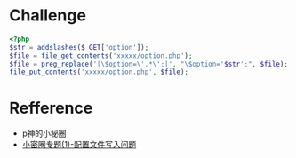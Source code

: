 # Challenge 
```php
<?php
$str = addslashes($_GET['option']);
$file = file_get_contents('xxxxx/option.php');
$file = preg_replace('|\$option=\'.*\';|', "\$option='$str';", $file);
file_put_contents('xxxxx/option.php', $file);
```
# Refference 
+ p神的小秘圈
+ [小密圈专题(1)-配置文件写入问题](http://www.cnblogs.com/iamstudy/articles/config_file_write_vue.html)